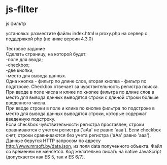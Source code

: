 # js-filter
js фильтр

установка: разместите файлы index.html и proxy.php на сервер с поддержкой php (не ниже версии 4.3.0)

Тестовое задание<br>
Сделать страницу, на которой будет:<br>
-поле для ввода;<br>
-checkbox;<br>
-две кнопки;<br>
-место для вывода данных.<br>
Одна кнопка - фильтр по длине слов, вторая кнопка - фильтр по
подстроке. Checkbox отвечает за чувствительность регистра поиска.
При вводе в поле числа и клике по кнопке фильтра по длине слов в
место для вывода данных выводятся строки с длиной строки больше
введенного числа.<br>
При вводе строки в поле и клике по кнопке фильтра по подстроке в
место для вывода данных выводятся строки, которые содержат
введенную подстроку.<br>
Если checkbox чувствительности регистра проставлен, строки
сравниваются с учетом регистра ('aAa' не равно 'aaa'). Если checkbox
снят, строки сравниваются без учета регистра ('aAa' равно 'aaa').<br>
Данные берутся HTTP запросом по адресу http://www.mrsoft.by/data.json,
из поля data полученного объекта. Файл со временем не меняется.
Код желательно писать на native JavaScript (допускается как ES 5, так и
ES 6/7).
